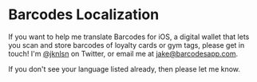 # Barcodes Localization

If you want to help me translate Barcodes for iOS, a digital wallet that lets you scan and store barcodes of loyalty cards or gym tags, please get in touch! I'm [@jknlsn](https://twitter.com/jknlsn) on Twitter, or email me at [jake@barcodesapp.com](mailto:jake@barcodesapp.com).

If you don't see your language listed already, then please let me know.
